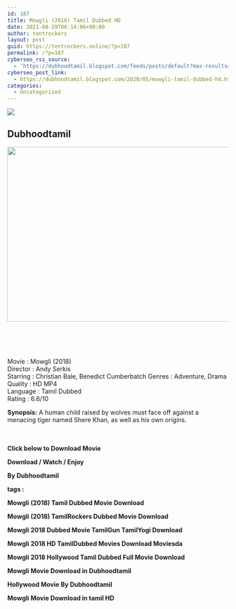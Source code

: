 ```yaml
---
id: 187
title: Mowgli (2018) Tamil Dubbed HD
date: 2021-08-29T06:14:06+00:00
author: tentrockers
layout: post
guid: https://tentrockers.online/?p=187
permalink: /?p=187
cyberseo_rss_source:
  - 'https://dubhoodtamil.blogspot.com/feeds/posts/default?max-results=150&start-index=301'
cyberseo_post_link:
  - https://dubhoodtamil.blogspot.com/2020/05/mowgli-tamil-dubbed-hd.html
categories:
  - Uncategorized
---
```

<div class="media_block">
  <img src="https://1.bp.blogspot.com/-zPy2Wy2Y3L0/XtJ9szSYxiI/AAAAAAAABTU/f4wLZFoUR1MsjhDYeUAfIMKROSUJPzrDgCEwYBhgLKs0DAL1OcqwfwSXw0RB_mNCIaSySnuteV_N_qF5KMr68__k2UFgq5Aqrx98CAvvqWxX5RTsgsQ2BvpaUOXnT9beA8NLnXVHdJCGrO-Y1S5rvDX_Koi-J3njhvrua92cQoiJNQcnoly8DjKaPo4Zk5n6RzyHZcL8ubTwP5yjd7NibnotRNQBfsUjqtKtFMe0QqpXbN9-OWphNMuBO-niIhE31Fwd2wEAHPN_ztjjRCsomeIPHjT_trWF-DXDmc376B87S2-XarAU7jXH8ruEZglfkjEfF59pCBdcDA21C4LjgqB5nG8Fdx5FG4-CrUEalZHzWJVk3Jq_ewPywAo8npek7A-xNHyc_NDNR4UlnVGbmv4Wzp_D2jiitiKXJuM_3dczPqT9lvYVj-7g9aYnHloVP0nqe6JGNbIr0T_pYeDdMZJ4TLaPsmbU8IshozB-DLQqw4xYh9SbV0r9oYbfItDEluRZJjX-_y9DsTFlODc179hN5sTEWrvItqysZHwFvXWFYgt92V7UKGrX49tEo1NVVWSmEV9mpfqLkRt8CrpeVHo6wwr36yw5vrtFnRZvU48cDxB5thRhr6BR8CjJUgVL4ME32AQdt0s39ZSTf3K4wn4DK9gU/s72-c/netflix-mowgli.jpg" class="media_thumbnail" />
</div>

<div dir="ltr" trbidi="on" readability="25.40977443609">
  <h2>
    <span>Dubhoodtamil</span>
  </h2>
  
  <div class="separator">
    <a href="https://1.bp.blogspot.com/-zPy2Wy2Y3L0/XtJ9szSYxiI/AAAAAAAABTU/f4wLZFoUR1MsjhDYeUAfIMKROSUJPzrDgCEwYBhgLKs0DAL1OcqwfwSXw0RB_mNCIaSySnuteV_N_qF5KMr68__k2UFgq5Aqrx98CAvvqWxX5RTsgsQ2BvpaUOXnT9beA8NLnXVHdJCGrO-Y1S5rvDX_Koi-J3njhvrua92cQoiJNQcnoly8DjKaPo4Zk5n6RzyHZcL8ubTwP5yjd7NibnotRNQBfsUjqtKtFMe0QqpXbN9-OWphNMuBO-niIhE31Fwd2wEAHPN_ztjjRCsomeIPHjT_trWF-DXDmc376B87S2-XarAU7jXH8ruEZglfkjEfF59pCBdcDA21C4LjgqB5nG8Fdx5FG4-CrUEalZHzWJVk3Jq_ewPywAo8npek7A-xNHyc_NDNR4UlnVGbmv4Wzp_D2jiitiKXJuM_3dczPqT9lvYVj-7g9aYnHloVP0nqe6JGNbIr0T_pYeDdMZJ4TLaPsmbU8IshozB-DLQqw4xYh9SbV0r9oYbfItDEluRZJjX-_y9DsTFlODc179hN5sTEWrvItqysZHwFvXWFYgt92V7UKGrX49tEo1NVVWSmEV9mpfqLkRt8CrpeVHo6wwr36yw5vrtFnRZvU48cDxB5thRhr6BR8CjJUgVL4ME32AQdt0s39ZSTf3K4wn4DK9gU/s1600/netflix-mowgli.jpg" imageanchor="1"><img loading="lazy" border="0" data-original-height="997" data-original-width="1600" height="398" src="https://1.bp.blogspot.com/-zPy2Wy2Y3L0/XtJ9szSYxiI/AAAAAAAABTU/f4wLZFoUR1MsjhDYeUAfIMKROSUJPzrDgCEwYBhgLKs0DAL1OcqwfwSXw0RB_mNCIaSySnuteV_N_qF5KMr68__k2UFgq5Aqrx98CAvvqWxX5RTsgsQ2BvpaUOXnT9beA8NLnXVHdJCGrO-Y1S5rvDX_Koi-J3njhvrua92cQoiJNQcnoly8DjKaPo4Zk5n6RzyHZcL8ubTwP5yjd7NibnotRNQBfsUjqtKtFMe0QqpXbN9-OWphNMuBO-niIhE31Fwd2wEAHPN_ztjjRCsomeIPHjT_trWF-DXDmc376B87S2-XarAU7jXH8ruEZglfkjEfF59pCBdcDA21C4LjgqB5nG8Fdx5FG4-CrUEalZHzWJVk3Jq_ewPywAo8npek7A-xNHyc_NDNR4UlnVGbmv4Wzp_D2jiitiKXJuM_3dczPqT9lvYVj-7g9aYnHloVP0nqe6JGNbIr0T_pYeDdMZJ4TLaPsmbU8IshozB-DLQqw4xYh9SbV0r9oYbfItDEluRZJjX-_y9DsTFlODc179hN5sTEWrvItqysZHwFvXWFYgt92V7UKGrX49tEo1NVVWSmEV9mpfqLkRt8CrpeVHo6wwr36yw5vrtFnRZvU48cDxB5thRhr6BR8CjJUgVL4ME32AQdt0s39ZSTf3K4wn4DK9gU/s640/netflix-mowgli.jpg" width="640" /></a>
  </div>
  
  <p>
    <span><br /></span><br /> <span><br /></span><br /> <span>Movie</span><span> </span><span>:</span><span> </span><span>Mowgli (2018)</span><br /><span>Director<span> </span>:<span> </span>Andy Serkis</span><br /><span>Starring<span> </span>:<span> </span>Christian Bale, Benedict Cumberbatch Genres<span> </span>:<span> </span>Adventure, Drama</span><br /><span>Quality<span> </span>:<span> </span>HD MP4</span><br /><span>Language<span> </span>:<span> </span>Tamil Dubbed</span><br /><span>Rating<span> </span>:<span> </span>6.6/10</span>
  </p>
  
  <p>
    <span><b>Synopsis:</b> A human child raised by wolves must face off against a menacing tiger named Shere Khan, as well as his own origins.</span><br /><span><br /></span><br />
  </p>
  
  <p>
    <span><b>Click below to Download Movie</b></span>
  </p>
  
  <p>
    <span><b>Download / Watch / Enjoy</b></span>
  </p>
  
  <p>
    <span><b>By Dubhoodtamil</b></span>
  </p>
  
  <p>
    <span><b>tags :</b></span>
  </p>
  
  <p>
    <span><b>Mowgli (2018) Tamil Dubbed Movie Download</b></span>
  </p>
  
  <p>
    <span><b>Mowgli (2018) TamilRockers Dubbed Movie Download</b></span>
  </p>
  
  <p>
    <span><b>Mowgli 2018 Dubbed Movie TamilGun TamilYogi Download</b></span>
  </p>
  
  <p>
    <span><b>Mowgli 2018 HD TamilDubbed Movies Download Moviesda</b></span>
  </p>
  
  <p>
    <span><b>Mowgli 2018 Hollywood Tamil Dubbed Full Movie Download&nbsp;</b></span>
  </p>
  
  <p>
    <span><b>Mowgli Movie Download in Dubhoodtamil</b></span>
  </p>
  
  <p>
    <span><b>Hollywood Movie By Dubhoodtamil</b></span>
  </p>
  
  <p>
    <span><b>Mowgli Movie Download in tamil HD</b></span>
  </p>
  
  <p>
    </div>